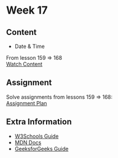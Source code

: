 # Week 17

## Content

- Date & Time  

From lesson 159 ⇒ 168  
[Watch Content](https://www.youtube.com/watch?v=GM6dQBmc-Xg&list=PLDoPjvoNmBAx3kiplQR_oeDqLDBUDYwVv )

## Assignment

Solve assignments from lessons 159 ⇒ 168:  
[Assignment Plan](https://elzero.org/study/javascript-bootcamp-2021-study-plan/)

## Extra Information

- [W3Schools Guide](https://www.w3schools.com/js/js_dates.asp)  
- [MDN Docs](https://developer.mozilla.org/en-US/docs/Web/JavaScript/Reference/Global_Objects/Date)  
- [GeeksforGeeks Guide](https://www.geeksforgeeks.org/javascript-date/)
